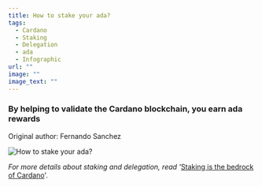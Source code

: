 ```yaml
---
title: How to stake your ada?
tags:
  - Cardano
  - Staking
  - Delegation
  - ada
  - Infographic
url: ""
image: ""
image_text: ""
---
```


### By helping to validate the Cardano blockchain, you earn ada rewards

Original author: Fernando Sanchez

![How to stake your ada?](https://ucarecdn.com/9f7ec0ab-ee46-43c0-9efb-de96f76fcbff/ "How to stake your ada?")

_For more details about staking and delegation, read '_[Staking is the bedrock of Cardano](https://www.essentialcardano.io/article/staking-is-the-bedrock-of-cardano)'.
